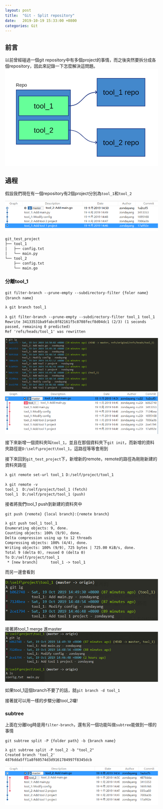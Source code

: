 ```yaml
---
layout: post
title:  "Git - Split repository"
date:   2019-10-19 15:33:00 +0800
categories: Git
---
```


## 前言

以前曾經碰過一個git repository中有多個project的事情，而之後突然要拆分成各個repository，因此來記錄一下怎麼解決這問題。
![split_repository](/assets/images/2019-10-19-git_split_repository/split_repository.PNG)  

## 過程

假設我們現在有一個repository有2個project分別為`tool_1`和`tool_2`

![original_repository](/assets/images/2019-10-19-git_split_repository/original_repository.PNG)  

```text
git_test_project
├── tool_1
│   ├── config.txt
│   └── main.py
└── tool_2
    ├── config.txt
    └── main.go
```

### 分離tool_1

`git filter-branch --prune-empty --subdirectory-filter {foler name}  {branch name}`

```text
λ git branch tool_1

λ git filter-branch --prune-empty --subdirectory-filter tool_1 tool_1
Rewrite 34133531ba9fabc8f82161f5c8708fecf8d04dc1 (2/3) (1 seconds passed, remaining 0 predicted)
Ref 'refs/heads/tool_1' was rewritten
```

![new_tool_1_branch_lg](/assets/images/2019-10-19-git_split_repository/new_tool_1_branch_lg.PNG)  
![new_tool_1_branch_lg_gui](/assets/images/2019-10-19-git_split_repository/new_tool_1_branch_lg_gui.PNG)  

接下來新增一個資料夾叫`tool_1`，並且在那個資料夾下`git init`，而新增的資料夾路徑是`D:\self\project\tool_1`，這路徑等等會用到  

接下來回到`git_test_project`下，新增新的remote，remote的路徑為剛剛新建的資料夾路徑  

```text
λ git remote set-url tool_1 D:/self/project/tool_1

λ git remote -v
tool_1  D:/self/project/tool_1 (fetch)
tool_1  D:/self/project/tool_1 (push)
```

接者將我們tool_1 push到新建的資料夾中

`git push {remote} {local branch}:{remote branch}`  

```text
λ git push tool_1 tool_1
Enumerating objects: 9, done.
Counting objects: 100% (9/9), done.
Delta compression using up to 12 threads
Compressing objects: 100% (4/4), done.
Writing objects: 100% (9/9), 725 bytes | 725.00 KiB/s, done.
Total 9 (delta 0), reused 0 (delta 0)
To D:/self/project/tool_1
 * [new branch]      tool_1 -> tool_1
```

而另一邊會看到  

![first_tool_1](/assets/images/2019-10-19-git_split_repository/first_tool_1.PNG)  

接著將tool_1 merge 進master  
![after_merge](/assets/images/2019-10-19-git_split_repository/after_merge.PNG)  

如果tool_1這個branch不要了的話，就`git branch -d tool_1`  

接著就可以用一樣的步驟分離tool_2囉!  

### subtree

上面在分離log時是用`filter-branch`，還有另一個功能叫做`subtree`能做到一樣的事情  

`git subtree split -P {folder path} -b {branch name}`  

```text
λ git subtree split -P tool_2 -b "tool_2"
Created branch 'tool_2'
4876dda5ff1a8f60574d3d9161784997f8345dcb
```

![subtree](/assets/images/2019-10-19-git_split_repository/subtree.PNG)  
